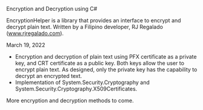 Encryption and Decryption using C#

EncryptionHelper is a library that provides an interface to encrypt and decrypt plain text. Written by a Filipino developer, RJ Regalado (www.rjregalado.com).

March 19, 2022

- Encryption and decryption of plain text using PFX certificate as a private key, and CRT certificate as a public key. Both keys allow the user to encrypt plain text. As designed, only the private key has the capability to decrypt an encrypted text.
- Implementation of System.Security.Cryptography and System.Security.Cryptography.X509Certificates.


More encryption and decryption methods to come.
